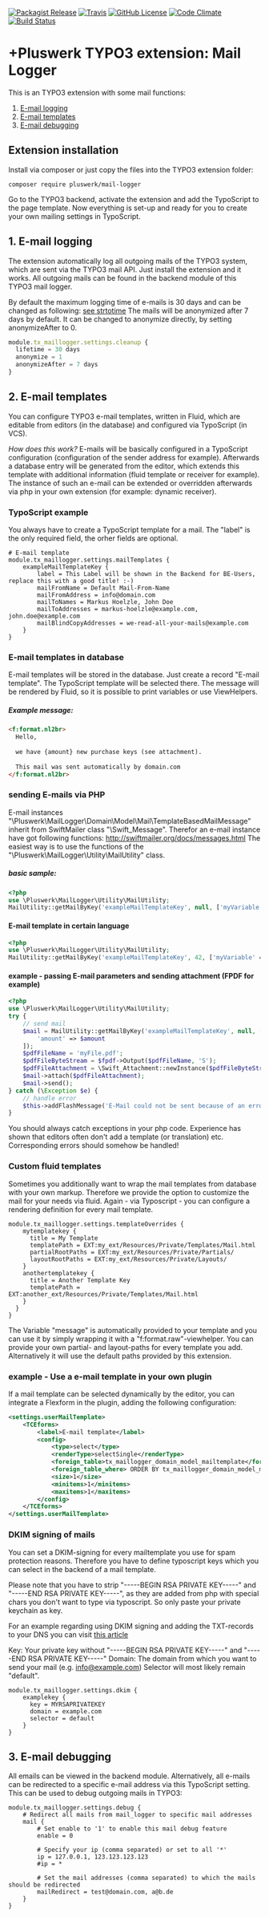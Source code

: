 [![Packagist Release](https://img.shields.io/packagist/v/pluswerk/mail-logger.svg?style=flat-square)](https://packagist.org/packages/pluswerk/mail-logger)
[![Travis](https://img.shields.io/travis/pluswerk/mail_logger.svg?style=flat-square)](https://travis-ci.org/pluswerk/mail_logger)
[![GitHub License](https://img.shields.io/github/license/pluswerk/mail_logger.svg?style=flat-square)](https://github.com/pluswerk/mail_logger/blob/master/LICENSE.txt)
[![Code Climate](https://img.shields.io/codeclimate/github/pluswerk/mail_logger.svg?style=flat-square)](https://codeclimate.com/github/pluswerk/mail_logger)
[![Build Status](https://travis-ci.org/pluswerk/mail_logger.svg?branch=master)](https://travis-ci.org/pluswerk/mail_logger)

# +Pluswerk TYPO3 extension: Mail Logger

This is an TYPO3 extension with some mail functions:
1. [E-mail logging](#1-e-mail-logging)
2. [E-mail templates](#2-e-mail-templates)
3. [E-mail debugging](#3-e-mail-debugging)

## Extension installation

Install via composer or just copy the files into the TYPO3 extension folder:

```Shell
composer require pluswerk/mail-logger
```

Go to the TYPO3 backend, activate the extension and add the TypoScript to the page template.
Now everything is set-up and ready for you to create your own mailing settings in TypoScript.

## 1. E-mail logging

The extension automatically log all outgoing mails of the TYPO3 system, which are sent via the TYPO3 mail API. Just install the extension and it works. All outgoing mails can be found in the backend module of this TYPO3 mail logger.

By default the maximum logging time of e-mails is 30 days and can be changed as following:
[see strtotime](http://php.net/manual/en/function.strtotime.php#refsect1-function.strtotime-examples)
The mails will be anonymized after 7 days by default. It can be changed to anonymize directly, by setting anonymizeAfter to 0.
```ts
module.tx_maillogger.settings.cleanup {
  lifetime = 30 days
  anonymize = 1
  anonymizeAfter = 7 days
}
```

## 2. E-mail templates

You can configure TYPO3 e-mail templates, written in Fluid, which are editable from editors (in the database) and configured via TypoScript (in VCS).

*How does this work?*
E-mails will be basically configured in a TypoScript configuration (configuration of the sender address for example).
Afterwards a database entry will be generated from the editor, which extends this template with additional information (fluid template or receiver for example).
The instance of such an e-mail can be extended or overridden afterwards via php in your own extension (for example: dynamic receiver).

### TypoScript example

You always have to create a TypoScript template for a mail. The "label" is the only required field, the orher fields are optional.

```typo3_typoscript
# E-mail template
module.tx_maillogger.settings.mailTemplates {
    exampleMailTemplateKey {
        label = This Label will be shown in the Backend for BE-Users, replace this with a good title! :-)
        mailFromName = Default Mail-From-Name
        mailFromAddress = info@domain.com
        mailToNames = Markus Hoelzle, John Doe
        mailToAddresses = markus-hoelzle@example.com, john.doe@example.com
        mailBlindCopyAddresses = we-read-all-your-mails@example.com
    }
}
```

### E-mail templates in database

E-mail templates will be stored in the database. Just create a record "E-mail template". The TypoScript template will be selected there.
The message will be rendered by Fluid, so it is possible to print variables or use ViewHelpers.

##### Example message: 

```html
<f:format.nl2br>
  Hello,
  
  we have {amount} new purchase keys (see attachment).
  
  This mail was sent automatically by domain.com
</f:format.nl2br>
```

### sending E-mails via PHP

E-mail instances "\\Pluswerk\\MailLogger\\Domain\\Model\\Mail\\TemplateBasedMailMessage" inherit from SwiftMailer class 
"\\Swift\_Message".
Therefor an e-mail instance have got following functions:  <http://swiftmailer.org/docs/messages.html>
The easiest way is to use the functions of the "\\Pluswerk\\MailLogger\\Utility\\MailUtility" class.

##### basic sample:

```php
<?php
use \Pluswerk\MailLogger\Utility\MailUtility;
MailUtility::getMailByKey('exampleMailTemplateKey', null, ['myVariable' => 'This mail was sent at ' . time(), 'myUser' => $myExtbaseUser])->send();
```

#### E-mail template in certain language

```php
<?php
use \Pluswerk\MailLogger\Utility\MailUtility;
MailUtility::getMailByKey('exampleMailTemplateKey', 42, ['myVariable' => 'This mail was sent at ' . time(), 'myUser' => $myExtbaseUser])->send();
```

#### example - passing E-mail parameters and sending attachment (FPDF for example)

```php
<?php
use \Pluswerk\MailLogger\Utility\MailUtility;
try {
    // send mail
    $mail = MailUtility::getMailByKey('exampleMailTemplateKey', null, [
        'amount' => $amount
    ]);
    $pdfFileName = 'myFile.pdf';
    $pdfFileByteStream = $fpdf->Output($pdfFileName, 'S');
    $pdfFileAttachment = \Swift_Attachment::newInstance($pdfFileByteStream, $pdfFileName, 'application/pdf');
    $mail->attach($pdfFileAttachment);
    $mail->send();
} catch (\Exception $e) {
    // handle error
    $this->addFlashMessage('E-Mail could not be sent because of an error: ' . $e->getMessage(), '', AbstractMessage::ERROR);
}
```

You should always catch exceptions in your php code. Experience has shown that editors often don't add a template (or translation) etc.
Corresponding errors should somehow be handled!

### Custom fluid templates
Sometimes you additionally want to wrap the mail templates from database with your own markup.
Therefore we provide the option to customize the mail for your needs via fluid.
Again - via Typoscript - you can configure a rendering definition for every mail template.

```typo3_typoscript
module.tx_maillogger.settings.templateOverrides {
    mytemplatekey {
      title = My Template
      templatePath = EXT:my_ext/Resources/Private/Templates/Mail.html
      partialRootPaths = EXT:my_ext/Resources/Private/Partials/
      layoutRootPaths = EXT:my_ext/Resources/Private/Layouts/
    }
    anothertemplatekey {
      title = Another Template Key
      templatePath = EXT:another_ext/Resources/Private/Templates/Mail.html
    }
  }
}
```

The Variable "message" is automatically provided to your template and you can use it by simply wrapping it with a "f:format.raw"-viewhelper.
You can provide your own partial- and layout-paths for every template you add.
Alternatively it will use the default paths provided by this extension.

### example - Use a e-mail template in your own plugin

If a mail template can be selected dynamically by the editor, you can integrate a Flexform in the plugin, 
adding the following configuration:

```xml
<settings.userMailTemplate>
    <TCEforms>
        <label>E-mail template</label>
        <config>
            <type>select</type>
            <renderType>selectSingle</renderType>
            <foreign_table>tx_maillogger_domain_model_mailtemplate</foreign_table>
            <foreign_table_where> ORDER BY tx_maillogger_domain_model_mailtemplate.title</foreign_table_where>
            <size>1</size>
            <minitems>1</minitems>
            <maxitems>1</maxitems>
        </config>
    </TCEforms>
</settings.userMailTemplate>
```

### DKIM signing of mails

You can set a DKIM-signing for every mailtemplate you use for spam protection reasons.
Therefore you have to define typoscript keys which you can select in the backend of a mail template.

Please note that you have to strip "-----BEGIN RSA PRIVATE KEY-----" and "-----END RSA PRIVATE KEY-----", as they are added from php with special chars you don't want to type via typoscript.
So only paste your private keychain as key.

For an example regarding using DKIM signing and adding the TXT-records to your DNS you can visit [this article](https://support.rackspace.com/how-to/create-a-dkim-txt-record/)

Key: Your private key without "-----BEGIN RSA PRIVATE KEY-----" and "-----END RSA PRIVATE KEY-----"
Domain: The domain from which you want to send your mail (e.g. info@example.com)
Selector will most likely remain "default".

```typo3_typoscript
module.tx_maillogger.settings.dkim {
    examplekey {
      key = MYRSAPRIVATEKEY
      domain = example.com
      selector = default
    }
}
```

## 3. E-mail debugging

All emails can be viewed in the backend module.
Alternatively, all e-mails can be redirected to a specific e-mail address via this TypoScript setting.
This can be used to debug outgoing mails in TYPO3:

```typo3_typoscript
module.tx_maillogger.settings.debug {
    # Redirect all mails from mail_logger to specific mail addresses
    mail {
        # Set enable to '1' to enable this mail debug feature
        enable = 0

        # Specify your ip (comma separated) or set to all '*'
        ip = 127.0.0.1, 123.123.123.123
        #ip = *

        # Set the mail addresses (comma separated) to which the mails should be redirected
        mailRedirect = test@domain.com, a@b.de
    }
}
```
